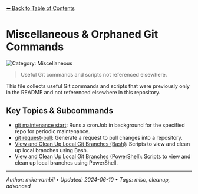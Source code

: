 [⬅️ Back to Table of Contents](../README.md#miscellaneous-orphaned-git-commands)

# Miscellaneous & Orphaned Git Commands


![Category: Miscellaneous](https://img.shields.io/badge/Category-Miscellaneous-blue)
> Useful Git commands and scripts not referenced elsewhere.

This file collects useful Git commands and scripts that were previously only in the README and not referenced elsewhere in this repository.

## Key Topics & Subcommands
- [git maintenance start](./git-maintenance-start.md): Runs a cronJob in background for the specified repo for periodic maintenance.
- [git request-pull](./git-request-pull.md): Generate a request to pull changes into a repository.
- [View and Clean Up Local Git Branches (Bash)](./view-and-clean-up-local-git-branches-bash.md): Scripts to view and clean up local branches using Bash.
- [View and Clean Up Local Git Branches (PowerShell)](./view-and-clean-up-local-git-branches-powershell.md): Scripts to view and clean up local branches using PowerShell.


---

_Author: mike-rambil • Updated: 2024-06-10 • Tags: misc, cleanup, advanced_

